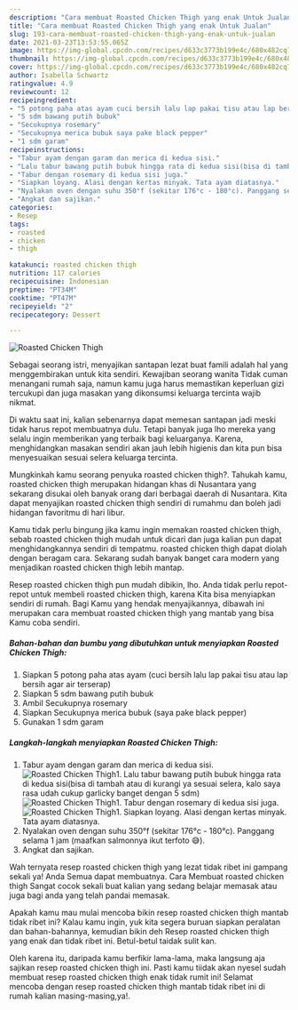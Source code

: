 ```yaml
---
description: "Cara membuat Roasted Chicken Thigh yang enak Untuk Jualan"
title: "Cara membuat Roasted Chicken Thigh yang enak Untuk Jualan"
slug: 193-cara-membuat-roasted-chicken-thigh-yang-enak-untuk-jualan
date: 2021-03-23T13:53:55.065Z
image: https://img-global.cpcdn.com/recipes/d633c3773b199e4c/680x482cq70/roasted-chicken-thigh-foto-resep-utama.jpg
thumbnail: https://img-global.cpcdn.com/recipes/d633c3773b199e4c/680x482cq70/roasted-chicken-thigh-foto-resep-utama.jpg
cover: https://img-global.cpcdn.com/recipes/d633c3773b199e4c/680x482cq70/roasted-chicken-thigh-foto-resep-utama.jpg
author: Isabella Schwartz
ratingvalue: 4.9
reviewcount: 12
recipeingredient:
- "5 potong paha atas ayam cuci bersih lalu lap pakai tisu atau lap bersih agar air terserap"
- "5 sdm bawang putih bubuk"
- "Secukupnya rosemary"
- "Secukupnya merica bubuk saya pake black pepper"
- "1 sdm garam"
recipeinstructions:
- "Tabur ayam dengan garam dan merica di kedua sisi."
- "Lalu tabur bawang putih bubuk hingga rata di kedua sisi(bisa di tambah atau di kurangi ya sesuai selera, kalo saya rasa udah cukup garlicky banget dengan 5 sdm)"
- "Tabur dengan rosemary di kedua sisi juga."
- "Siapkan loyang. Alasi dengan kertas minyak. Tata ayam diatasnya."
- "Nyalakan oven dengan suhu 350°f (sekitar 176°c - 180°c). Panggang selama 1 jam (maafkan salmonnya ikut terfoto 😅)."
- "Angkat dan sajikan."
categories:
- Resep
tags:
- roasted
- chicken
- thigh

katakunci: roasted chicken thigh 
nutrition: 117 calories
recipecuisine: Indonesian
preptime: "PT34M"
cooktime: "PT47M"
recipeyield: "2"
recipecategory: Dessert

---
```



![Roasted Chicken Thigh](https://img-global.cpcdn.com/recipes/d633c3773b199e4c/680x482cq70/roasted-chicken-thigh-foto-resep-utama.jpg)

Sebagai seorang istri, menyajikan santapan lezat buat famili adalah hal yang menggembirakan untuk kita sendiri. Kewajiban seorang  wanita Tidak cuman menangani rumah saja, namun kamu juga harus memastikan keperluan gizi tercukupi dan juga masakan yang dikonsumsi keluarga tercinta wajib nikmat.

Di waktu  saat ini, kalian sebenarnya dapat memesan santapan jadi meski tidak harus repot membuatnya dulu. Tetapi banyak juga lho mereka yang selalu ingin memberikan yang terbaik bagi keluarganya. Karena, menghidangkan masakan sendiri akan jauh lebih higienis dan kita pun bisa menyesuaikan sesuai selera keluarga tercinta. 



Mungkinkah kamu seorang penyuka roasted chicken thigh?. Tahukah kamu, roasted chicken thigh merupakan hidangan khas di Nusantara yang sekarang disukai oleh banyak orang dari berbagai daerah di Nusantara. Kita dapat menyajikan roasted chicken thigh sendiri di rumahmu dan boleh jadi hidangan favoritmu di hari libur.

Kamu tidak perlu bingung jika kamu ingin memakan roasted chicken thigh, sebab roasted chicken thigh mudah untuk dicari dan juga kalian pun dapat menghidangkannya sendiri di tempatmu. roasted chicken thigh dapat diolah dengan beragam cara. Sekarang sudah banyak banget cara modern yang menjadikan roasted chicken thigh lebih mantap.

Resep roasted chicken thigh pun mudah dibikin, lho. Anda tidak perlu repot-repot untuk membeli roasted chicken thigh, karena Kita bisa menyiapkan sendiri di rumah. Bagi Kamu yang hendak menyajikannya, dibawah ini merupakan cara membuat roasted chicken thigh yang mantab yang bisa Kamu coba sendiri.

<!--inarticleads1-->

##### Bahan-bahan dan bumbu yang dibutuhkan untuk menyiapkan Roasted Chicken Thigh:

1. Siapkan 5 potong paha atas ayam (cuci bersih lalu lap pakai tisu atau lap bersih agar air terserap)
1. Siapkan 5 sdm bawang putih bubuk
1. Ambil Secukupnya rosemary
1. Siapkan Secukupnya merica bubuk (saya pake black pepper)
1. Gunakan 1 sdm garam




<!--inarticleads2-->

##### Langkah-langkah menyiapkan Roasted Chicken Thigh:

1. Tabur ayam dengan garam dan merica di kedua sisi.
<img src="https://img-global.cpcdn.com/steps/27e8993c678c9280/160x128cq70/roasted-chicken-thigh-langkah-memasak-1-foto.jpg" alt="Roasted Chicken Thigh">1. Lalu tabur bawang putih bubuk hingga rata di kedua sisi(bisa di tambah atau di kurangi ya sesuai selera, kalo saya rasa udah cukup garlicky banget dengan 5 sdm)
<img src="https://img-global.cpcdn.com/steps/501c47131d6a6f45/160x128cq70/roasted-chicken-thigh-langkah-memasak-2-foto.jpg" alt="Roasted Chicken Thigh">1. Tabur dengan rosemary di kedua sisi juga.
<img src="https://img-global.cpcdn.com/steps/759bf4eaf874bcbe/160x128cq70/roasted-chicken-thigh-langkah-memasak-3-foto.jpg" alt="Roasted Chicken Thigh">1. Siapkan loyang. Alasi dengan kertas minyak. Tata ayam diatasnya.
1. Nyalakan oven dengan suhu 350°f (sekitar 176°c - 180°c). Panggang selama 1 jam (maafkan salmonnya ikut terfoto 😅).
1. Angkat dan sajikan.




Wah ternyata resep roasted chicken thigh yang lezat tidak ribet ini gampang sekali ya! Anda Semua dapat membuatnya. Cara Membuat roasted chicken thigh Sangat cocok sekali buat kalian yang sedang belajar memasak atau juga bagi anda yang telah pandai memasak.

Apakah kamu mau mulai mencoba bikin resep roasted chicken thigh mantab tidak ribet ini? Kalau kamu ingin, yuk kita segera buruan siapkan peralatan dan bahan-bahannya, kemudian bikin deh Resep roasted chicken thigh yang enak dan tidak ribet ini. Betul-betul taidak sulit kan. 

Oleh karena itu, daripada kamu berfikir lama-lama, maka langsung aja sajikan resep roasted chicken thigh ini. Pasti kamu tiidak akan nyesel sudah membuat resep roasted chicken thigh enak tidak rumit ini! Selamat mencoba dengan resep roasted chicken thigh mantab tidak ribet ini di rumah kalian masing-masing,ya!.

